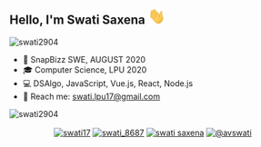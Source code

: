 ## Hello, I'm Swati Saxena <img src="https://github.com/swati2904/swati2904/blob/master/assests/Hi.gif" width="30px">

<p align="left"> <img src="https://visitor-badge.glitch.me/badge?page_id=swati2904.swati2904" alt="swati2904" /> </p>

* :briefcase: SnapBizz SWE, AUGUST 2020
* :mortar_board: Computer Science, LPU 2020                                                                                
* :computer: DSAlgo, JavaScript, Vue.js, React, Node.js
* :email: Reach me: <a href="swati.lpu17@gmail.com">swati.lpu17@gmail.com</a>

<img  src="https://github-readme-stats.vercel.app/api?username=swati2904&show_icons=true" alt="swati2904" />

<p align="center">
<a href="https://www.linkedin.com/in/swati17/" target="blank"><img align="center" src="https://cdn.jsdelivr.net/npm/simple-icons@3.0.1/icons/linkedin.svg" alt="swati17" height="30" width="30" /></a>
<a href="https://www.instagram.com/swati_8687/" target="blank"><img align="center" src="https://cdn.jsdelivr.net/npm/simple-icons@3.0.1/icons/instagram.svg" alt="swati_8687" height="30" width="30" /></a>
 <a href="https://www.facebook.com/swati.saxena.351104/" target="blank"><img align="center" src="https://cdn.jsdelivr.net/npm/simple-icons@3.0.1/icons/facebook.svg" alt="swati saxena" height="30" width="30" /></a>
<a href="https://twitter.com/avswati" target="blank"><img align="center" src="https://cdn.jsdelivr.net/npm/simple-icons@3.0.1/icons/twitter.svg" alt="@avswati" height="30" width="30" /></a>
  
</p>
<!--
<div>
